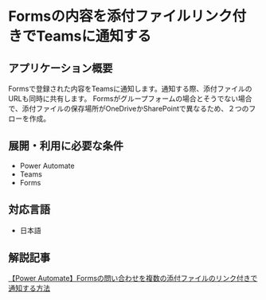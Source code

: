# Formsの内容を添付ファイルリンク付きでTeamsに通知する

## アプリケーション概要
Formsで登録された内容をTeamsに通知します。通知する際、添付ファイルのURLも同時に共有します。
Formsがグループフォームの場合とそうでない場合で、添付ファイルの保存場所がOneDriveかSharePointで異なるため、２つのフローを作成。

## 展開・利用に必要な条件
* Power Automate 
* Teams
* Forms

## 対応言語
* 日本語

## 解説記事
[【Power Automate】Formsの問い合わせを複数の添付ファイルのリンク付きで通知する方法](https://www.fulogabc.net/entry/forms-inquiries-with-multiple-attachment-links)
